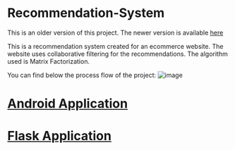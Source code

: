 # Recommendation-System
This is an older version of this project. The newer version is available [here](https://github.com/shakti-prog/hackerxauth/tree/main/src)

This is a recommendation system created for an ecommerce website. The website uses collaborative filtering for the recommendations. The algorithm used is Matrix Factorization. 

You can find below the process flow of the project:
![image](https://user-images.githubusercontent.com/86973280/212533055-107f4a23-7a8b-43e1-9d12-d8173113b7cb.png)



# [Android Application]() 



# [Flask Application]()


